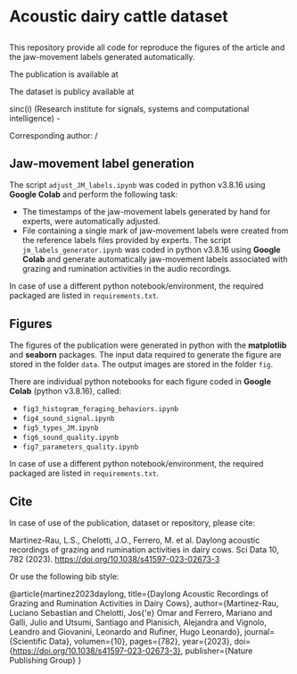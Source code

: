 # Acoustic dairy cattle dataset

##
This repository provide all code for reproduce the figures of the article and the jaw-movement labels generated automatically.

The publication is available at <a href="https://rdcu.be/dqACQ"> </a> 

The dataset is publicy available at <a href="https://doi.org/10.6084/m9.figshare.c.6465301.v1"> </a> 

sinc(i) (Research institute for signals, systems and computational intelligence) - <a href="http://www.sinc.unl.edu.ar"> </a> 

Corresponding author: <a href="lmrau@sinc.unl.edu.ar"> </a> / <a href="luciano.martinezrau@miun.se"> </a> 

## Jaw-movement label generation
The script `adjust_JM_labels.ipynb` was coded in python v3.8.16 using **Google Colab** and perform the following task:
* The timestamps of the jaw-movement labels generated by hand for experts, were automatically adjusted. 
* File containing a single mark of jaw-movement labels were created from the reference labels files provided by experts.
The script `jm_labels_generator.ipynb` was coded in python v3.8.16 using **Google Colab** and generate automatically jaw-movement labels associated with grazing and rumination activities in the audio recordings.

In case of use a different python notebook/environment, the required packaged are listed in `requirements.txt`.


## Figures
The figures of the publication were generated in python with the **matplotlib** and **seaborn** packages.
The input data required to generate the figure are stored in the folder `data`.
The output images are stored in the folder `fig`.

There are individual python notebooks for each figure coded in **Google Colab** (python v3.8.16), called:
* `fig3_histogram_foraging_behaviors.ipynb`
* `fig4_sound_signal.ipynb`
* `fig5_types_JM.ipynb`
* `fig6_sound_quality.ipynb`
* `fig7_parameters_quality.ipynb`

In case of use a different python notebook/environment, the required packaged are listed in `requirements.txt`.


## Cite
In case of use of the publication, dataset or repository, please cite:

Martinez-Rau, L.S., Chelotti, J.O., Ferrero, M. et al. Daylong acoustic recordings of grazing and rumination activities in dairy cows. Sci Data 10, 782 (2023). https://doi.org/10.1038/s41597-023-02673-3

Or use the following bib style:

@article{martinez2023daylong,
  title={Daylong Acoustic Recordings of Grazing and Rumination Activities in Dairy Cows},
  author={Martinez-Rau, Luciano Sebastian and Chelotti, Jos{\'e} Omar and Ferrero, Mariano and Galli, Julio and Utsumi, Santiago and Planisich, Alejandra and Vignolo, Leandro and Giovanini, Leonardo and Rufiner, Hugo Leonardo},
  journal={Scientific Data},
volumen={10},
  pages={782},
  year={2023},
doi={https://doi.org/10.1038/s41597-023-02673-3},
publisher={Nature Publishing Group}
}